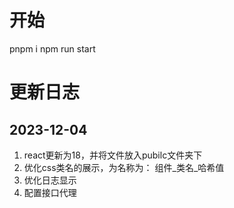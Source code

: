 # 开始
pnpm i 
npm run start

# 更新日志
## 2023-12-04
1. react更新为18，并将文件放入pubilc文件夹下
2. 优化css类名的展示，为名称为： 组件_类名_哈希值
3. 优化日志显示
4. 配置接口代理